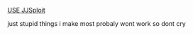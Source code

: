 [USE JJSploit ](https://wearedevs.net/d/JJSploit)

just stupid things i make most probaly wont work so dont cry
